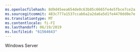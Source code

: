 ```yaml
---
ms.openlocfilehash: 8d9d45eea654de0c63b85c6665fe4e5fbce7ce2a
ms.sourcegitcommit: 483c777a1537ccab6a2a2da6a5d1fe4470dd0e7e
ms.translationtype: MT
ms.contentlocale: fi-FI
ms.lasthandoff: 06/19/2019
ms.locfileid: "61564643"
---
```

Windows Server